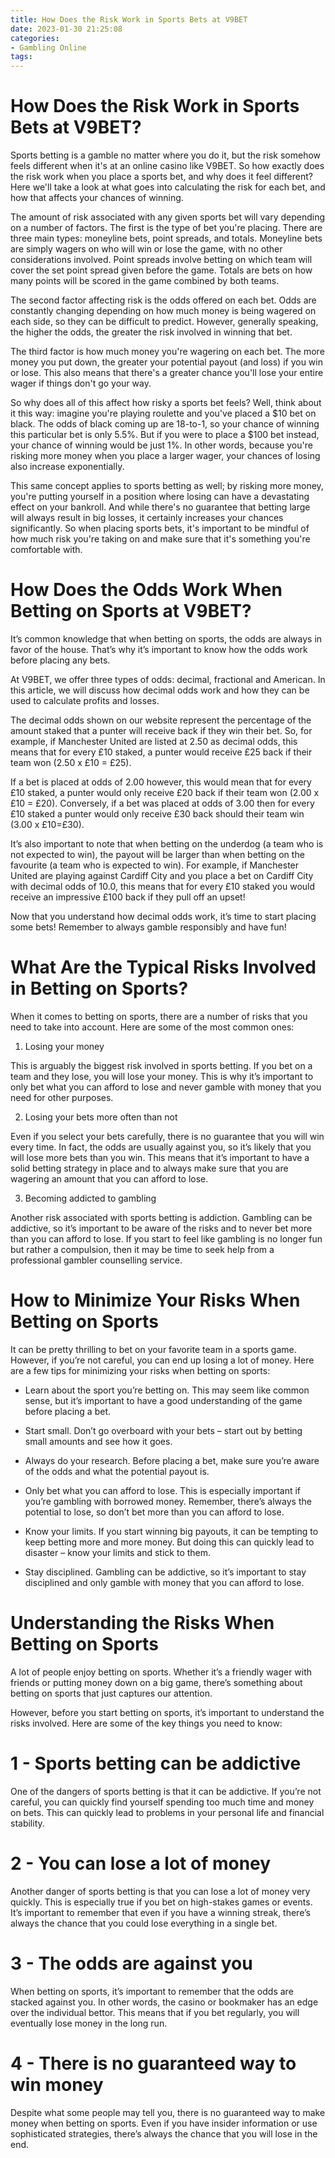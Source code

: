 ```yaml
---
title: How Does the Risk Work in Sports Bets at V9BET
date: 2023-01-30 21:25:08
categories:
- Gambling Online
tags:
---
```



#  How Does the Risk Work in Sports Bets at V9BET?

Sports betting is a gamble no matter where you do it, but the risk somehow feels different when it's at an online casino like V9BET. So how exactly does the risk work when you place a sports bet, and why does it feel different? Here we'll take a look at what goes into calculating the risk for each bet, and how that affects your chances of winning.

The amount of risk associated with any given sports bet will vary depending on a number of factors. The first is the type of bet you're placing. There are three main types: moneyline bets, point spreads, and totals. Moneyline bets are simply wagers on who will win or lose the game, with no other considerations involved. Point spreads involve betting on which team will cover the set point spread given before the game. Totals are bets on how many points will be scored in the game combined by both teams.

The second factor affecting risk is the odds offered on each bet. Odds are constantly changing depending on how much money is being wagered on each side, so they can be difficult to predict. However, generally speaking, the higher the odds, the greater the risk involved in winning that bet.

The third factor is how much money you're wagering on each bet. The more money you put down, the greater your potential payout (and loss) if you win or lose. This also means that there's a greater chance you'll lose your entire wager if things don't go your way.

So why does all of this affect how risky a sports bet feels? Well, think about it this way: imagine you're playing roulette and you've placed a $10 bet on black. The odds of black coming up are 18-to-1, so your chance of winning this particular bet is only 5.5%. But if you were to place a $100 bet instead, your chance of winning would be just 1%. In other words, because you're risking more money when you place a larger wager, your chances of losing also increase exponentially.

This same concept applies to sports betting as well; by risking more money, you're putting yourself in a position where losing can have a devastating effect on your bankroll. And while there's no guarantee that betting large will always result in big losses, it certainly increases your chances significantly. So when placing sports bets, it's important to be mindful of how much risk you're taking on and make sure that it's something you're comfortable with.

#  How Does the Odds Work When Betting on Sports at V9BET?

It’s common knowledge that when betting on sports, the odds are always in favor of the house. That’s why it’s important to know how the odds work before placing any bets.

At V9BET, we offer three types of odds: decimal, fractional and American. In this article, we will discuss how decimal odds work and how they can be used to calculate profits and losses.

The decimal odds shown on our website represent the percentage of the amount staked that a punter will receive back if they win their bet. So, for example, if Manchester United are listed at 2.50 as decimal odds, this means that for every £10 staked, a punter would receive £25 back if their team won (2.50 x £10 = £25).

If a bet is placed at odds of 2.00 however, this would mean that for every £10 staked, a punter would only receive £20 back if their team won (2.00 x £10 = £20). Conversely, if a bet was placed at odds of 3.00 then for every £10 staked a punter would only receive £30 back should their team win (3.00 x £10=£30).

It’s also important to note that when betting on the underdog (a team who is not expected to win), the payout will be larger than when betting on the favourite (a team who is expected to win). For example, if Manchester United are playing against Cardiff City and you place a bet on Cardiff City with decimal odds of 10.0, this means that for every £10 staked you would receive an impressive £100 back if they pull off an upset!

Now that you understand how decimal odds work, it’s time to start placing some bets! Remember to always gamble responsibly and have fun!

#  What Are the Typical Risks Involved in Betting on Sports?

When it comes to betting on sports, there are a number of risks that you need to take into account. Here are some of the most common ones:

1. Losing your money

This is arguably the biggest risk involved in sports betting. If you bet on a team and they lose, you will lose your money. This is why it’s important to only bet what you can afford to lose and never gamble with money that you need for other purposes.

2. Losing your bets more often than not

Even if you select your bets carefully, there is no guarantee that you will win every time. In fact, the odds are usually against you, so it’s likely that you will lose more bets than you win. This means that it’s important to have a solid betting strategy in place and to always make sure that you are wagering an amount that you can afford to lose.

3. Becoming addicted to gambling

Another risk associated with sports betting is addiction. Gambling can be addictive, so it’s important to be aware of the risks and to never bet more than you can afford to lose. If you start to feel like gambling is no longer fun but rather a compulsion, then it may be time to seek help from a professional gambler counselling service.

#  How to Minimize Your Risks When Betting on Sports

It can be pretty thrilling to bet on your favorite team in a sports game. However, if you’re not careful, you can end up losing a lot of money. Here are a few tips for minimizing your risks when betting on sports:

* Learn about the sport you’re betting on. This may seem like common sense, but it’s important to have a good understanding of the game before placing a bet.

* Start small. Don’t go overboard with your bets – start out by betting small amounts and see how it goes.

* Always do your research. Before placing a bet, make sure you’re aware of the odds and what the potential payout is.

* Only bet what you can afford to lose. This is especially important if you’re gambling with borrowed money. Remember, there’s always the potential to lose, so don’t bet more than you can afford to lose.

* Know your limits. If you start winning big payouts, it can be tempting to keep betting more and more money. But doing this can quickly lead to disaster – know your limits and stick to them.

* Stay disciplined. Gambling can be addictive, so it’s important to stay disciplined and only gamble with money that you can afford to lose.

#  Understanding the Risks When Betting on Sports

A lot of people enjoy betting on sports. Whether it’s a friendly wager with friends or putting money down on a big game, there’s something about betting on sports that just captures our attention.

However, before you start betting on sports, it’s important to understand the risks involved. Here are some of the key things you need to know:

# 1 - Sports betting can be addictive

One of the dangers of sports betting is that it can be addictive. If you’re not careful, you can quickly find yourself spending too much time and money on bets. This can quickly lead to problems in your personal life and financial stability.

# 2 - You can lose a lot of money

Another danger of sports betting is that you can lose a lot of money very quickly. This is especially true if you bet on high-stakes games or events. It’s important to remember that even if you have a winning streak, there’s always the chance that you could lose everything in a single bet.

# 3 - The odds are against you

When betting on sports, it’s important to remember that the odds are stacked against you. In other words, the casino or bookmaker has an edge over the individual bettor. This means that if you bet regularly, you will eventually lose money in the long run.

# 4 - There is no guaranteed way to win money

Despite what some people may tell you, there is no guaranteed way to make money when betting on sports. Even if you have insider information or use sophisticated strategies, there’s always the chance that you will lose in the end.